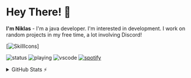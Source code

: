 # Hey There! 👋
**I'm Niklas** - I'm a java developer. I'm interested in development. I work on random projects in my free time, a lot involving Discord!

[![SkillIcons](https://skillicons.dev/icons?i=java,mongodb,redis)]<br/>

![status](https://nocache.advaith.workers.dev?url=https://img.shields.io/endpoint?url=https://dev.discordprofiles.me/api/badge/status/741746562031419492?simple=true)
![playing](https://nocache.advaith.workers.dev?url=https://img.shields.io/endpoint?url=https://dev.discordprofiles.me/api/badge/playing/741746562031419492)
![vscode](https://nocache.advaith.workers.dev?url=https://img.shields.io/endpoint?url=https://dev.discordprofiles.me/api/badge/vscode/741746562031419492)
[![spotify](https://nocache.advaith.workers.dev?url=https://img.shields.io/endpoint?url=https://dev.discordprofiles.me/api/badge/spotify/741746562031419492)](https://dev.discordprofiles.me/openspotify/276544649148235776)

<details>
  <summary>GitHub Stats ⚡</summary>
  
  <a href="#">![GitHub stats](https://github-readme-stats.vercel.app/api?username=niklas326&theme=blueberry&count_private=true&hide_border=true&line_height=20)</a>
  <a href="#">![Top Langs](https://github-readme-stats.vercel.app/api/top-langs/?username=niklas326&layout=compact&theme=blueberry&count_private=true&hide_border=true)</a>
</details>
